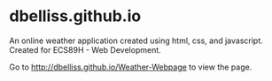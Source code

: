 # dbelliss.github.io

An online weather application created using html, css, and javascript. Created for ECS89H - Web Development. 

Go to http://dbelliss.github.io/Weather-Webpage to view the page.
